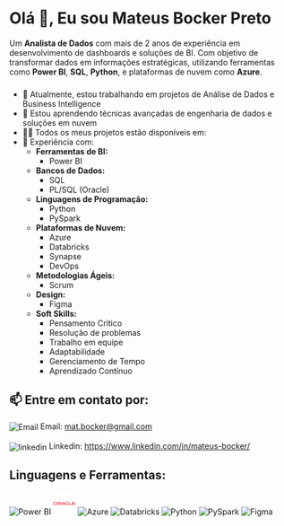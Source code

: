 <h1>Olá 👋, Eu sou Mateus Bocker Preto</h1>

Um **Analista de Dados** com mais de 2 anos de experiência em desenvolvimento de dashboards e soluções de BI. Com objetivo de transformar dados em informações estratégicas, utilizando ferramentas como **Power BI**, **SQL**, **Python**, e plataformas de nuvem como **Azure**.</p>

###

- 🔭 Atualmente, estou trabalhando em projetos de Análise de Dados e Business Intelligence
- 🌱 Estou aprendendo técnicas avançadas de engenharia de dados e soluções em nuvem
- 👨‍💻 Todos os meus projetos estão disponíveis em: 
- 💬 Experiência com:
  - **Ferramentas de BI:**
    - Power BI
  - **Bancos de Dados:**
    - SQL
    - PL/SQL (Oracle)
  - **Linguagens de Programação:**
    - Python
    - PySpark
  - **Plataformas de Nuvem:**
    - Azure
    - Databricks
    - Synapse
    - DevOps
  - **Metodologias Ágeis:**
    - Scrum
  - **Design:**
    - Figma
  - **Soft Skills:**
    - Pensamento Critico
    - Resolução de problemas
    - Trabalho em equipe
    - Adaptabilidade
    - Gerenciamento de Tempo
    - Aprendizado Contínuo


###

<h2 align="left"> 📫 Entre em contato por:</h2>

<img align="center" src="https://github.com/user-attachments/assets/454a37ac-58fb-458e-8ec1-0b8c7bef1f40" alt="Email" height="20" width="20" /> Email: mat.bocker@gmail.com <br>
<br><img align="center" src="https://cdn.jsdelivr.net/gh/devicons/devicon/icons/linkedin/linkedin-original.svg" alt="linkedin" height="20" width="20" /> Linkedin: https://www.linkedin.com/in/mateus-bocker/

###

<h2 align="left">Linguagens e Ferramentas:</h2>

<p align="left"> 
  <img src="https://1000logos.net/wp-content/uploads/2022/08/Microsoft-Power-BI-Logo.png" alt="Power BI" width="6%" height="6%"/>
  <img src="https://raw.githubusercontent.com/devicons/devicon/master/icons/oracle/oracle-original.svg" alt="Oracle" width="40" height="40"/>
  <img src="https://www.vectorlogo.zone/logos/microsoft_azure/microsoft_azure-icon.svg" alt="Azure" width="40" height="40"/> 
  <img src="https://www.vectorlogo.zone/logos/databricks/databricks-ar21.svg" alt="Databricks" width="40" height="40"/> 
  <img src="https://cdn.jsdelivr.net/gh/devicons/devicon/icons/python/python-original.svg" alt="Python" width="40" height="40"/>
  <img src="https://www.vectorlogo.zone/logos/apache_spark/apache_spark-icon.svg" alt="PySpark" width="40" height="40"/> 
  <img src="https://www.vectorlogo.zone/logos/figma/figma-icon.svg" alt="Figma" width="40" height="40"/> 
</p>
